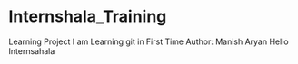 # Internshala_Training
Learning Project
I am Learning git in First Time
Author: Manish Aryan
Hello Internsahala